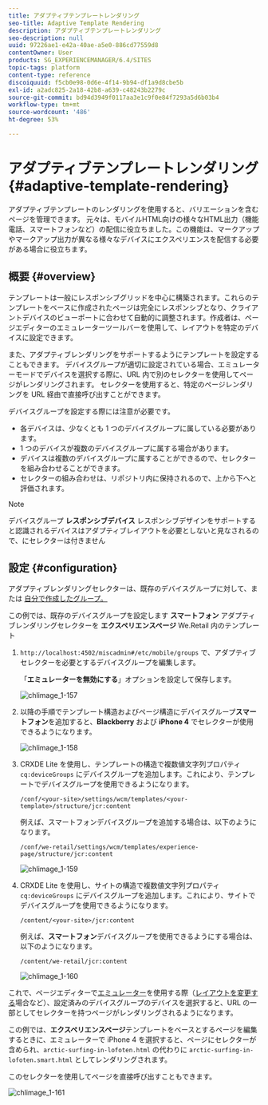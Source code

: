 ```yaml
---
title: アダプティブテンプレートレンダリング
seo-title: Adaptive Template Rendering
description: アダプティブテンプレートレンダリング
seo-description: null
uuid: 97226ae1-e42a-40ae-a5e0-886cd77559d8
contentOwner: User
products: SG_EXPERIENCEMANAGER/6.4/SITES
topic-tags: platform
content-type: reference
discoiquuid: f5cb0e98-0d6e-4f14-9b94-df1a9d8cbe5b
exl-id: a2adc825-2a18-42b8-a639-c48243b2279c
source-git-commit: bd94d3949f0117aa3e1c9f0e84f7293a5d6b03b4
workflow-type: tm+mt
source-wordcount: '486'
ht-degree: 53%

---
```


# アダプティブテンプレートレンダリング{#adaptive-template-rendering}

アダプティブテンプレートのレンダリングを使用すると、バリエーションを含むページを管理できます。 元々は、モバイルHTML向けの様々なHTML出力（機能電話、スマートフォンなど）の配信に役立ちました。この機能は、マークアップやマークアップ出力が異なる様々なデバイスにエクスペリエンスを配信する必要がある場合に役立ちます。

## 概要 {#overview}

テンプレートは一般にレスポンシブグリッドを中心に構築されます。これらのテンプレートをベースに作成されたページは完全にレスポンシブとなり、クライアントデバイスのビューポートに合わせて自動的に調整されます。作成者は、ページエディターのエミュレーターツールバーを使用して、レイアウトを特定のデバイスに設定できます。

また、アダプティブレンダリングをサポートするようにテンプレートを設定することもできます。 デバイスグループが適切に設定されている場合、エミュレーターモードでデバイスを選択する際に、URL 内で別のセレクターを使用してページがレンダリングされます。 セレクターを使用すると、特定のページレンダリングを URL 経由で直接呼び出すことができます。

デバイスグループを設定する際には注意が必要です。

* 各デバイスは、少なくとも 1 つのデバイスグループに属している必要があります。
* 1 つのデバイスが複数のデバイスグループに属する場合があります。
* デバイスは複数のデバイスグループに属することができるので、セレクターを組み合わせることができます。
* セレクターの組み合わせは、リポジトリ内に保持されるので、上から下へと評価されます。

>[!NOTE]
>
>デバイスグループ **レスポンシブデバイス** レスポンシブデザインをサポートすると認識されるデバイスはアダプティブレイアウトを必要としないと見なされるので、にセレクターは付きません

## 設定 {#configuration}

アダプティブレンダリングセレクターは、既存のデバイスグループに対して、または [自分で作成したグループ。](/help/sites-developing/mobile.md#device-groups)

この例では、既存のデバイスグループを設定します **スマートフォン** アダプティブレンダリングセレクターを **エクスペリエンスページ** We.Retail 内のテンプレート

1. `http://localhost:4502/miscadmin#/etc/mobile/groups` で、アダプティブセレクターを必要とするデバイスグループを編集します。

   「**エミュレーターを無効にする**」オプションを設定して保存します。

   ![chlimage_1-157](assets/chlimage_1-157.png)

1. 以降の手順でテンプレート構造およびページ構造にデバイスグループ&#x200B;**スマートフォン**&#x200B;を追加すると、**Blackberry** および **iPhone 4** でセレクターが使用できるようになります。

   ![chlimage_1-158](assets/chlimage_1-158.png)

1. CRXDE Lite を使用し、テンプレートの構造で複数値文字列プロパティ `cq:deviceGroups` にデバイスグループを追加します。これにより、テンプレートでデバイスグループを使用できるようになります。

   `/conf/<your-site>/settings/wcm/templates/<your-template>/structure/jcr:content`

   例えば、スマートフォンデバイスグループを追加する場合は、以下のようになります。

   `/conf/we-retail/settings/wcm/templates/experience-page/structure/jcr:content`

   ![chlimage_1-159](assets/chlimage_1-159.png)

1. CRXDE Lite を使用し、サイトの構造で複数値文字列プロパティ `cq:deviceGroups` にデバイスグループを追加します。これにより、サイトでデバイスグループを使用できるようになります。

   `/content/<your-site>/jcr:content`

   例えば、**スマートフォン**&#x200B;デバイスグループを使用できるようにする場合は、以下のようになります。

   `/content/we-retail/jcr:content`

   ![chlimage_1-160](assets/chlimage_1-160.png)

これで、ページエディターで[エミュレーター](/help/sites-authoring/responsive-layout.md#layout-definitions-device-emulation-and-breakpoints)を使用する際（[レイアウトを変更する](/help/sites-authoring/responsive-layout.md)場合など）、設定済みのデバイスグループのデバイスを選択すると、URL の一部としてセレクターを持つページがレンダリングされるようになります。

この例では、**エクスペリエンスページ**&#x200B;テンプレートをベースとするページを編集するときに、エミュレーターで iPhone 4 を選択すると、ページにセレクターが含められ、`arctic-surfing-in-lofoten.html` の代わりに `arctic-surfing-in-lofoten.smart.html` としてレンダリングされます。

このセレクターを使用してページを直接呼び出すこともできます。

![chlimage_1-161](assets/chlimage_1-161.png)
